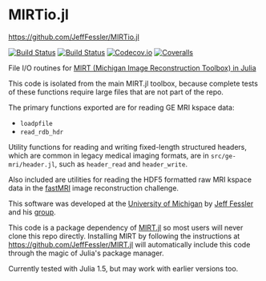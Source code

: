 # MIRTio.jl
https://github.com/JeffFessler/MIRTio.jl

[![Build Status][action-img]][action-url]
[![Build Status][pkgeval-img]][pkgeval-url]
[![Codecov.io][codecov-img]][codecov-url]
[![Coveralls][coveralls-img]][coveralls-url]

File I/O routines for
[MIRT (Michigan Image Reconstruction Toolbox) in Julia](https://github.com/JeffFessler/MIRT.jl)

This code is isolated from the main MIRT.jl toolbox,
because complete tests of these functions
require large files
that are not part of the repo.

The primary functions exported are for reading GE MRI kspace data:
* `loadpfile`
* `read_rdb_hdr`

Utility functions for reading and writing fixed-length structured headers,
which are common in legacy medical imaging formats,
are in `src/ge-mri/header.jl`,
such as `header_read` and `header_write`.

Also included are utilities for reading the HDF5 formatted
raw MRI kspace data
in the
[fastMRI](https://fastmri.org/)
image reconstruction challenge.

This software was developed at the
[University of Michigan](https://umich.edu/)
by
[Jeff Fessler](http://web.eecs.umich.edu/~fessler)
and his
[group](http://web.eecs.umich.edu/~fessler/group).

This code is a package dependency of
[MIRT.jl](https://github.com/JeffFessler/MIRT.jl)
so most users will never clone this repo directly.
Installing MIRT
by following the instructions at
https://github.com/JeffFessler/MIRT.jl
will automatically include this code
through the magic of Julia's package manager.

Currently tested with Julia 1.5,
but may work with earlier versions too.

<!-- URLs -->
[action-img]: https://github.com/JeffFessler/MIRTio.jl/workflows/Unit%20test/badge.svg
[action-url]: https://github.com/JeffFessler/MIRTio.jl/actions
[pkgeval-img]: https://juliaci.github.io/NanosoldierReports/pkgeval_badges/I/ImageDraw.svg
[pkgeval-url]: https://juliaci.github.io/NanosoldierReports/pkgeval_badges/report.html
[codecov-img]: https://codecov.io/github/JeffFessler/MIRTio.jl/coverage.svg?branch=master
[codecov-url]: https://codecov.io/github/JeffFessler/MIRTio.jl?branch=master
[coveralls-img]: https://coveralls.io/repos/JeffFessler/MIRTio.jl/badge.svg?branch=master
[coveralls-url]: https://coveralls.io/github/JeffFessler/MIRTio.jl?branch=master
<!--
[travis-img]: https://travis-ci.org/JeffFessler/MIRTio.jl.svg?branch=master
[travis-url]: https://travis-ci.org/JeffFessler/MIRTio.jl
-->
